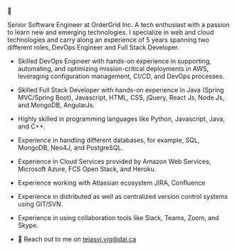 :slightly_smiling_face: 

Senior Software Engineer at OrderGrid Inc. A tech enthusiast with a passion to learn new and emerging technologies. I specialize in web and cloud technologies and carry along an experience of 5 years spanning two different roles, DevOps Engineer and Full Stack Developer.

* Skilled DevOps Engineer with hands-on experience in supporting, automating, and optimizing mission-critical deployments in AWS, leveraging configuration management, CI/CD, and DevOps processes.

* Skilled Full Stack Developer with hands-on experience in Java (Spring MVC/Spring Boot), Javascript, HTML, CSS, jQuery, React Js, Node Js, and MongoDB, AngularJs.

* Highly skilled in programming languages like Python, Javascript, Java, and C++.

* Experience in handling different databases, for example, SQL, MongoDB, Neo4J, and PostgreSQL.

* Experience in Cloud Services provided by Amazon Web Services, Microsoft Azure, FCS Open Stack, and Heroku.

* Experience working with Atlassian ecosystem JIRA, Confluence

* Experience in distributed as well as centralized version control systems using GIT/SVN.

* Experience in using collaboration tools like Slack, Teams, Zoom, and Skype.

* :e-mail: Reach out to me on tejasvi.vig@dal.ca
